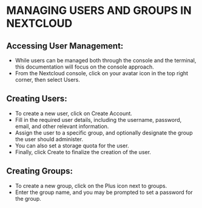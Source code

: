 # MANAGING USERS AND GROUPS IN NEXTCLOUD
## Accessing User Management:
- While users can be managed both through the console and the terminal, this documentation will focus on the console approach.
- From the Nextcloud console, click on your avatar icon in the top right corner, then select Users.

## Creating Users:
- To create a new user, click on Create Account.
- Fill in the required user details, including the username, password, email, and other relevant information.
- Assign the user to a specific group, and optionally designate the group the user should administer.
- You can also set a storage quota for the user.
- Finally, click Create to finalize the creation of the user.

## Creating Groups:
- To create a new group, click on the Plus icon next to groups.
- Enter the group name, and you may be prompted to set a password for the group.

